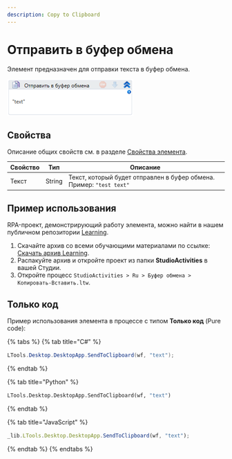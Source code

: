 ```yaml
---
description: Copy to Clipboard
---
```



# Отправить в буфер обмена

Элемент предназначен для отправки текста в буфер обмена.

![](<../../../.gitbook/assets/image (376).png>)

## Свойства
Описание общих свойств см. в разделе [Свойства элемента](https://docs.primo-rpa.ru/primo-rpa/primo-studio/process/elements#svoistva-elementa).

| Свойство | Тип    | Описание                                        |
| -------- | ------ | ----------------------------------------------- |
| Текст    | String | Текст, который будет отправлен в буфер обмена. Пример: `"test text"` |


## Пример использования

RPA-проект, демонстрирующий работу элемента, можно найти в нашем публичном репозитории [Learning](https://github.com/PrimoRPA/Learning).

1. Скачайте архив со всеми обучающими материалами по ссылке: [Скачать архив Learning](https://github.com/PrimoRPA/Learning/archive/refs/heads/master.zip).
2. Распакуйте архив и откройте проект из папки **StudioActivities** в вашей Студии.
3. Откройте процесс `StudioActivities > Ru > Буфер обмена > Копировать-Вставить.ltw`.



## Только код

Пример использования элемента в процессе с типом **Только код** (Pure code):

{% tabs %}
{% tab title="C#" %}
```csharp
LTools.Desktop.DesktopApp.SendToClipboard(wf, "text");
```
{% endtab %}

{% tab title="Python" %}
```python
LTools.Desktop.DesktopApp.SendToClipboard(wf, "text")
```
{% endtab %}

{% tab title="JavaScript" %}
```javascript
_lib.LTools.Desktop.DesktopApp.SendToClipboard(wf, "text");
```
{% endtab %}
{% endtabs %}

